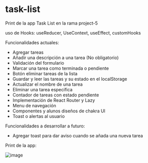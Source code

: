 # task-list

Print de la app Task List en la rama project-5

uso de Hooks: useReducer, UseContext, useEffect, customHooks

Funcionalidades actuales:

- Agregar tareas
- Añadir una descripción a una tarea (No obligatorio)
- Validación del formulario
- Marcar una tarea como terminada o pendiente
- Botón eliminar tareas de la lista
- Guardar y leer las tareas y su estado en el localStorage
- Actualizar el nombre de una tarea
- Eliminar una tarea especifica
- Contador de tareas con estado pendiente
- Implementación de React Router y Lazy
- Menu de navegación
- Componentes y alunos diseños de chakra UI
- Toast o alertas al usuario

Funcionalidades a desarrollar a futuro:

- Agregar toast para dar aviso cuando se añada una nueva tarea

Print de la app:

![image](https://github.com/fernandolhoyosh/task-list/assets/108826210/6daf0667-9ac2-413f-b33b-4e9fb9205b3f)







